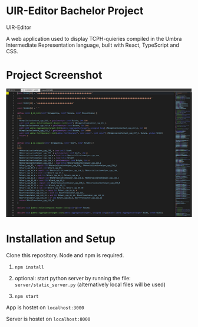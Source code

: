 # UIR-Editor Bachelor Project

UIR-Editor

A web application used to display TCPH-quieries compiled in the Umbra Intermediate Representation language, built with React, TypeScript and CSS.

# Project Screenshot

![Screenshot](public/showcaseapp.png?raw=true 'UIR-Editor')

# Installation and Setup

Clone this repository. Node and npm is required.

1. `npm install`

2. optional: start python server by running the file: `server/static_server.py` (alternatively local files will be used)

3. `npm start`

App is hostet on `localhost:3000`

Server is hostet on `localhost:8000`
